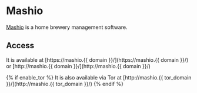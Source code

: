 # Mashio

[Mashio](https://gitlab.com/NickBusey/mashio) is a home brewery management software.

## Access

It is available at [https://mashio.{{ domain }}/](https://mashio.{{ domain }}/) or [http://mashio.{{ domain }}/](http://mashio.{{ domain }}/)

{% if enable_tor %}
It is also available via Tor at [http://mashio.{{ tor_domain }}/](http://mashio.{{ tor_domain }}/)
{% endif %}
